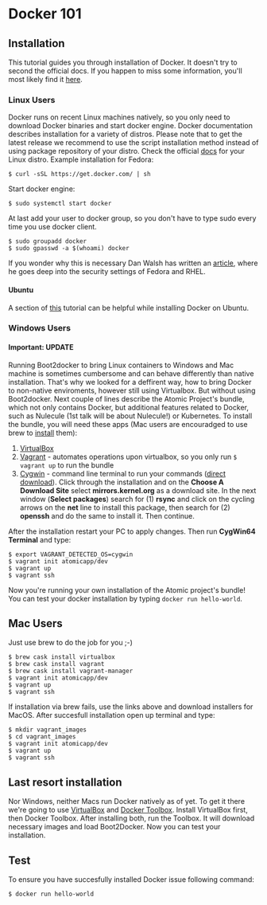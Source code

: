 # Docker 101
## Installation
This tutorial guides you through installation of Docker. It doesn't try to second the official docs. If you happen to miss some information, you'll most likely find it [here](http://docs.docker.com/).
### Linux Users
Docker runs on recent Linux machines natively, so you only need to download Docker binaries and start docker engine. Docker documentation describes installation for a variety of distros. Please note that to get the latest release we recommend to use the script installation method instead of using package repository of your distro. Check the official [docs](http://docs.docker.com/installation/) for your Linux distro. Example installation for Fedora:
```
$ curl -sSL https://get.docker.com/ | sh
```
Start docker engine:
```
$ sudo systemctl start docker
```
At last add your user to docker group, so you don't have to type sudo every time you use docker client.
```
$ sudo groupadd docker
$ sudo gpasswd -a $(whoami) docker
```
If you wonder why this is necessary Dan Walsh has written an [article](http://www.projectatomic.io/blog/2015/08/why-we-dont-let-non-root-users-run-docker-in-centos-fedora-or-rhel/), where he goes deep into the security settings of Fedora and RHEL.
#### Ubuntu
A section of [this](https://www.digitalocean.com/community/tutorials/how-to-dockerise-and-deploy-multiple-wordpress-applications-on-ubuntu) tutorial can be helpful while installing Docker on Ubuntu.
### Windows Users
#### Important: UPDATE
Running Boot2docker to bring Linux containers to Windows and Mac machine is sometimes cumbersome and can behave differently than native installation. That's why we looked for a deffirent way, how to bring Docker to non-native enviroments, however still using Virtualbox. But without using Boot2docker. Next couple of lines describe the Atomic Project's bundle, which not only contains Docker, but additional features related to Docker, such as Nulecule (1st talk will be about Nulecule!) or Kubernetes. To install the bundle, you will need these apps (Mac users are encouradged to use brew to [install](#mac_users) them):

1. [VirtualBox](https://www.virtualbox.org/wiki/Downloads)
2. [Vagrant](https://www.vagrantup.com/downloads.html) - automates operations upon virtualbox, so you only run `$ vagrant up` to run the bundle 
3. [Cygwin](https://www.cygwin.com/) - command line terminal to run your commands ([direct download](https://www.cygwin.com/setup-x86_64.exe)). Click through the installation and on the **Choose A Download Site** select **mirrors.kernel.org** as a download site. In the next window (**Select packages**) search for (1) **rsync** and click on the cycling arrows on the **net** line to install this package, then search for (2) **openssh** and do the same to install it. Then continue.

After the installation restart your PC to apply changes. Then run **CygWin64 Terminal** and type:
```
$ export VAGRANT_DETECTED_OS=cygwin
$ vagrant init atomicapp/dev
$ vagrant up
$ vagrant ssh
```
Now you're running your own installation of the Atomic project's bundle! You can test your docker installation by typing `docker run hello-world`.

## <a name="mac_users"></a>Mac Users
Just use brew to do the job for you ;-)
```
$ brew cask install virtualbox
$ brew cask install vagrant
$ brew cask install vagrant-manager
$ vagrant init atomicapp/dev
$ vagrant up
$ vagrant ssh
```
If installation via brew fails, use the links above and download installers for MacOS.
After succesfull installation open up terminal and type:
```
$ mkdir vagrant_images
$ cd vagrant_images
$ vagrant init atomicapp/dev
$ vagrant up
$ vagrant ssh
```
## Last resort installation
Nor Windows, neither Macs run Docker natively as of yet. To get it there we're going to use [VirtualBox](https://www.virtualbox.org/wiki/Downloads) and [Docker Toolbox](https://www.docker.com/toolbox). Install VirtualBox first, then Docker Toolbox. After installing both, run the Toolbox. It will download necessary images and load Boot2Docker. Now you can test your installation.
## Test
To ensure you have succesfully installed Docker issue following command:
```
$ docker run hello-world
```
